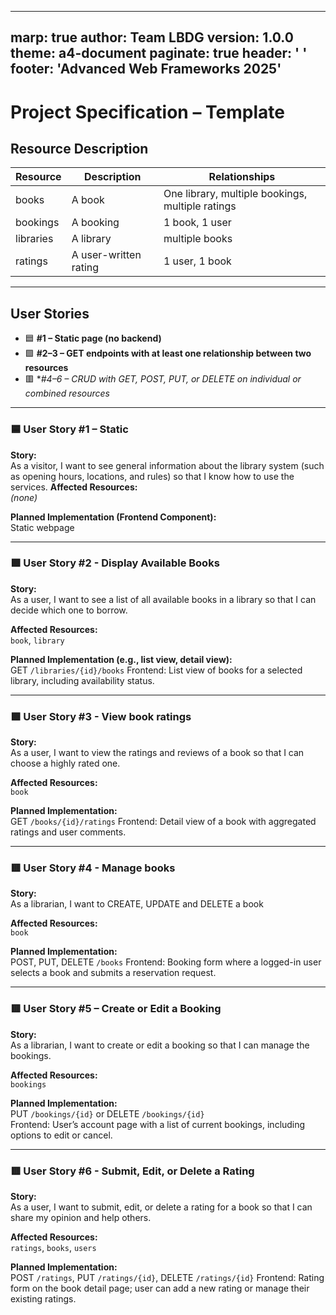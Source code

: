 
---
marp: true
author: Team LBDG
version: 1.0.0
theme: a4-document
paginate: true
header: ' '
footer: 'Advanced Web Frameworks 2025'
---

# Project Specification – Template

## Resource Description


| Resource  | Description  | Relationships  |
|-----------|--------------|----------------|
|books|A book|One library, multiple bookings, multiple ratings|
|bookings|A booking|1 book, 1 user|
|libraries|A library|multiple books|
|ratings|A user-written rating|1 user, 1 book|

---

## User Stories

- 🟦 **#1 – Static page (no backend)**
- 🟩 **#2–3 – GET endpoints with at least one relationship between two resources**
- 🟥 **#4–6 – CRUD with GET, POST, PUT, or DELETE on individual or combined resources*

---

### 🟦 User Story #1 – Static

**Story:**  
As a visitor, I want to see general information about the library system (such as opening hours, locations, and rules) so that I know how to use the services.
**Affected Resources:**  
*(none)*

**Planned Implementation (Frontend Component):**  
Static webpage

---

### 🟩 User Story #2 - Display Available Books

**Story:**  
As a user, I want to see a list of all available books in a library so that I can decide which one to borrow.

**Affected Resources:**  
`book`, `library`

**Planned Implementation (e.g., list view, detail view):**  
GET `/libraries/{id}/books`
Frontend: List view of books for a selected library, including availability status.

---

### 🟩 User Story #3 - View book ratings

**Story:**  
As a user, I want to view the ratings and reviews of a book so that I can choose a highly rated one.

**Affected Resources:**  
`book`

**Planned Implementation:**  
GET `/books/{id}/ratings`
Frontend: Detail view of a book with aggregated ratings and user comments.

---

### 🟥 User Story #4 - Manage books

**Story:**  
As a librarian, I want to CREATE, UPDATE and DELETE a book

**Affected Resources:**  
`book`

**Planned Implementation:**  
POST, PUT, DELETE `/books`
Frontend: Booking form where a logged-in user selects a book and submits a reservation request.

---


### 🟥 User Story #5 – Create or Edit a Booking

**Story:**  
As a librarian, I want to create or edit a booking so that I can manage the bookings.

**Affected Resources:**  
`bookings`

**Planned Implementation:**  
PUT `/bookings/{id}` or DELETE `/bookings/{id}`  
Frontend: User’s account page with a list of current bookings, including options to edit or cancel.

---

### 🟥 User Story #6 - Submit, Edit, or Delete a Rating

**Story:**  
As a user, I want to submit, edit, or delete a rating for a book so that I can share my opinion and help others.

**Affected Resources:**  
`ratings`, `books`, `users`

**Planned Implementation:**  
POST `/ratings`, PUT `/ratings/{id}`, DELETE `/ratings/{id}`
Frontend: Rating form on the book detail page; user can add a new rating or manage their existing ratings.
